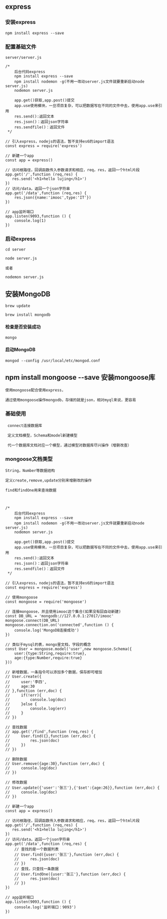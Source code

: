 ## express

### 安装express

    npm install express --save
    
### 配置基础文件

    server/server.js
    
    /*
        后台代码express
        npm install express --save
        npm install nodemon -g(不用一改动server.js文件就要重新启动node server.js)
        nodemon server.js
    
        app.get()获取,app.post()提交
        app.use使用模块，一旦项目复杂，可以把数据写在不同的文件中去，使用app.use来引用
        res.send():返回文本
        res.json()：返回json字符串
        res.sendfile()：返回文件
     */
    
    // 引入express，nodejs的语法，暂不支持es6的import语法
    const express = require('express')
    
    // 新建一个app
    const app = express()
    
    // 访问根路径，回调函数传入参数请求和相应，req，res，返回一个html片段
    app.get('/',function (req,res) {
       res.send('<h1>hello lujing</h1>')
    })
    // 访问/data，返回一个json字符串
    app.get('/data',function (req,res) {
        res.json({name:'imooc',type:'IT'})
    })
    
    // app监听端口
    app.listen(9093,function () {
        console.log(1)
    })
    
### 启动express

    cd server
    
    node server.js
    
    或者    
    
    nodemon server.js
        


## 安装MongoDB   

    brew update
    
    brew install mongodb
    
#### 检查是否安装成功

    mongo    

#### 启动MongoDB
       
    mongod --config /usr/local/etc/mongod.conf
     
## npm install mongoose --save 安装mongoose库 

    使用mongoose配合使用express，
    
    通过使用mongoose操作mongodb，存储的就是json，相对myql来说，更容易
    
### 基础使用

     connect连接数据库    
     
     定义文档模型，Schema和model新建模型
     
     代一个数据库文档对应一个模型，通过模型对数据库尽兴操作（增删改查）
     
### mongoose文档类型

    String，Number等数据结构     
    
    定义create,remove,update分别来增删改的操作
    
    find和findOne用来查询数据
    
    

    /*
        后台代码express
        npm install express --save
        npm install nodemon -g(不用一改动server.js文件就要重新启动node server.js)
        nodemon server.js
    
        app.get()获取,app.post()提交
        app.use使用模块，一旦项目复杂，可以把数据写在不同的文件中去，使用app.use来引用
        res.send():返回文本
        res.json()：返回json字符串
        res.sendfile()：返回文件
     */
    
    // 引入express，nodejs的语法，暂不支持es6的import语法
    const express = require('express')
    
    // 使用mongoose
    const mongoose = require('mongoose')
    
    // 连接mongoose，并且使用imooc这个集合(如果没有回自动新建)
    const DB_URL = 'mongodb://127.0.0.1:27017/imooc'
    mongoose.connect(DB_URL)
    mongoose.connection.on('connected',function () {
        console.log('MongoDB连接成功')
    })
    
    // 类似于mysql的表，mongo里文档，字段的概念
    const User = mongoose.model('user',new mongoose.Schema({
        user:{type:String,require:true},
        age:{type:Number,require:true}
    }))
    
    // 新增数据，一条指令可以添加多个数据，保存即可增加
    // User.create({
    //     user:'李四',
    //     age:30
    // },function (err,doc) {
    //     if(!err){
    //         console.log(doc)
    //     }else {
    //         console.log(err)
    //     }
    // })
    
    // 查找数据
    // app.get('/find',function (req,res) {
    //     User.find({},function (err,doc) {
    //         res.json(doc)
    //     })
    // })
    
    // 删除数据
    // User.remove({age:30},function (err,doc) {
    //     console.log(doc)
    // })
    
    // 修改数据
    // User.update({'user':'张三'},{'$set':{age:26}},function (err,doc) {
    //     console.log(doc)
    // })
    
    // 新建一个app
    const app = express()
    
    // 访问根路径，回调函数传入参数请求和相应，req，res，返回一个html片段
    app.get('/',function (req,res) {
       res.send('<h1>hello lujing</h1>')
    })
    // 访问/data，返回一个json字符串
    app.get('/data',function (req,res) {
        // 查找的是一个数据列表
        // User.find({user:'张三'},function (err,doc) {
        //     res.json(doc)
        // })
        // 查找，只查找一条数据
        // User.findOne({user:'张三'},function (err,doc) {
        //     res.json(doc)
        // })
    })
    
    // app监听端口
    app.listen(9093,function () {
        console.log('监听端口：9093')
    })    
        
    